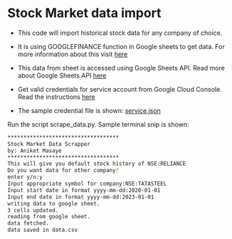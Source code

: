 # Stock Market data import

- This code will import historical stock data for any company of choice.

- It is using GOOGLEFINANCE function in Google sheets to get data. For more information about this visit [here](https://support.google.com/docs/answer/3093281?hl=en)

- This data from sheet is accessed using Google Sheets API. Read more about Google Sheets API [here](https://developers.google.com/sheets/api/guides/concepts)

- Get valid credentials for service account from Google Cloud Console. Read the instructions [here](https://cloud.google.com/iam/docs/service-accounts-create)

- The sample credential file is shown: [service.json](service.json)

Run the script scrape_data.py. Sample terminal snip is shown:
```bash
***********************************
Stock Market Data Scrapper
by: Aniket Masaye
***********************************
This will give you default stock history of NSE:RELIANCE
Do you want data for other company?
enter y/n:y
Input appropriate symbol for company:NSE:TATASTEEL
Input start date in format yyyy-mm-dd:2020-01-01
Input end date in format yyyy-mm-dd:2023-01-01
writing data to google sheet.
3 cells updated.
reading from google sheet.
data fetched.
data saved in data.csv
```